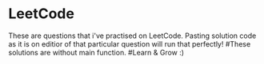 # LeetCode
These are questions that i've practised on LeetCode. Pasting solution code as it is on editior of that particular question will run that perfectly! 
#These solutions are without main function.
#Learn & Grow :)
